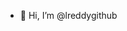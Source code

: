 - 👋 Hi, I’m @lreddygithub

<!---
lreddygithub/lreddygithub is a ✨ special ✨ repository because its `README.md` (this file) appears on your GitHub profile.
You can click the Preview link to take a look at your changes.
--->
